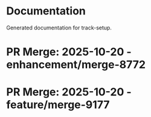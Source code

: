 # Documentation

Generated documentation for track-setup.

# PR Merge: 2025-10-20 - enhancement/merge-8772

# PR Merge: 2025-10-20 - feature/merge-9177
